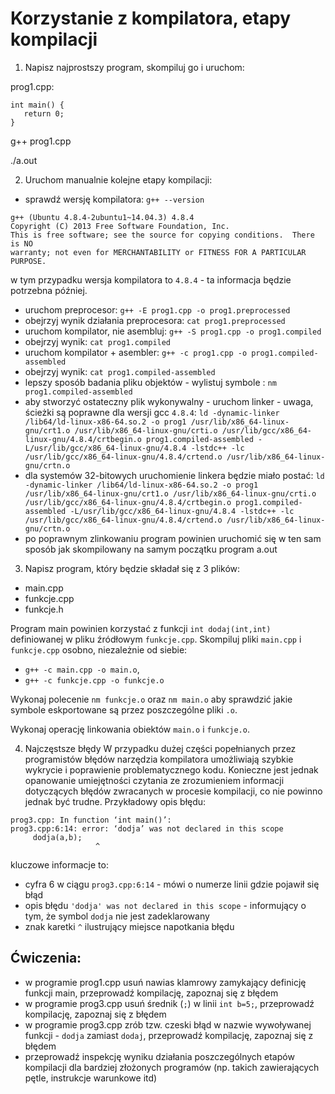 Korzystanie z kompilatora, etapy kompilacji
===========================================

1. Napisz najprostszy program, skompiluj go i uruchom:

  prog1.cpp:
  ```
  int main() {
     return 0;
  }

  ```

  g++ prog1.cpp

  ./a.out

2. Uruchom manualnie kolejne etapy kompilacji:

  - sprawdź wersję kompilatora: ``g++ --version``
  ```
  g++ (Ubuntu 4.8.4-2ubuntu1~14.04.3) 4.8.4
  Copyright (C) 2013 Free Software Foundation, Inc.
  This is free software; see the source for copying conditions.  There is NO
  warranty; not even for MERCHANTABILITY or FITNESS FOR A PARTICULAR PURPOSE.
  ```
  w tym przypadku wersja kompilatora to ``4.8.4`` - ta informacja będzie potrzebna
  później.

  - uruchom preprocesor: ``g++ -E prog1.cpp -o prog1.preprocessed``
  - obejrzyj wynik działania preprocesora: ``cat prog1.preprocessed``
  - uruchom kompilator, nie asembluj: ``g++ -S prog1.cpp -o prog1.compiled``
  - obejrzyj wynik: ``cat prog1.compiled``
  - uruchom kompilator + asembler: ``g++ -c prog1.cpp -o prog1.compiled-assembled``
  - obejrzyj wynik: ``cat prog1.compiled-assembled``
  - lepszy sposób badania pliku objektów - wylistuj symbole : ``nm prog1.compiled-assembled``
  - aby stworzyć ostateczny plik wykonywalny - uruchom linker - uwaga, ścieżki są poprawne dla wersji gcc ``4.8.4``: ``ld -dynamic-linker /lib64/ld-linux-x86-64.so.2 -o prog1 /usr/lib/x86_64-linux-gnu/crt1.o /usr/lib/x86_64-linux-gnu/crti.o /usr/lib/gcc/x86_64-linux-gnu/4.8.4/crtbegin.o prog1.compiled-assembled -L/usr/lib/gcc/x86_64-linux-gnu/4.8.4 -lstdc++ -lc /usr/lib/gcc/x86_64-linux-gnu/4.8.4/crtend.o /usr/lib/x86_64-linux-gnu/crtn.o``
  - dla systemów 32-bitowych uruchomienie linkera będzie miało postać: ``ld -dynamic-linker /lib64/ld-linux-x86-64.so.2 -o prog1 /usr/lib/x86_64-linux-gnu/crt1.o /usr/lib/x86_64-linux-gnu/crti.o /usr/lib/gcc/x86_64-linux-gnu/4.8.4/crtbegin.o prog1.compiled-assembled -L/usr/lib/gcc/x86_64-linux-gnu/4.8.4 -lstdc++ -lc /usr/lib/gcc/x86_64-linux-gnu/4.8.4/crtend.o /usr/lib/x86_64-linux-gnu/crtn.o``
  - po poprawnym zlinkowaniu program powinien uruchomić się w ten sam sposób jak skompilowany na samym początku program a.out

3. Napisz program, który będzie składał się z 3 plików:
 - main.cpp
 - funkcje.cpp
 - funkcje.h

 Program main powinien korzystać z funkcji ``int dodaj(int,int)`` definiowanej w pliku źródłowym ``funkcje.cpp``.
 Skompiluj pliki ``main.cpp`` i ``funkcje.cpp`` osobno, niezależnie od siebie: 
 - ``g++ -c main.cpp -o main.o``, 
 - ``g++ -c funkcje.cpp -o funkcje.o``

 Wykonaj polecenie ``nm funkcje.o`` oraz ``nm main.o`` aby sprawdzić jakie symbole
 eskportowane są przez poszczególne pliki ``.o``.

 Wykonaj operację linkowania obiektów ``main.o`` i ``funkcje.o``.

4. Najczęstsze błędy
 W przypadku dużej części popełnianych przez programistów błędów narzędzia kompilatora umożliwiają szybkie wykrycie i poprawienie problematycznego kodu.
 Konieczne jest jednak opanowanie umiejętności czytania ze zrozumieniem informacji dotyczących błędów zwracanych w procesie kompilacji, co nie powinno jednak być trudne.
 Przykładowy opis błędu:
 ```
 prog3.cpp: In function ‘int main()’:
 prog3.cpp:6:14: error: ‘dodja’ was not declared in this scope
      dodja(a,b);
                    ^
 ```              
 kluczowe informacje to:
 - cyfra 6 w ciągu ``prog3.cpp:6:14`` - mówi o numerze linii gdzie pojawił się błąd
 - opis błędu ``'dodja' was not declared in this scope`` - informujący o tym, że symbol ``dodja`` nie jest zadeklarowany
 - znak karetki ``^`` ilustrujący miejsce napotkania błędu

 Ćwiczenia:
 ----------
 - w programie prog1.cpp usuń nawias klamrowy zamykający definicję funkcji main, przeprowadź kompilację, zapoznaj się z błędem
 - w programie prog3.cpp usuń średnik (``;``) w linii ``int b=5;``, przeprowadź kompilację, zapoznaj się z błędem
 - w programie prog3.cpp zrób tzw. czeski błąd w nazwie wywoływanej funkcji - ``dodja`` zamiast ``dodaj``, przeprowadź kompilację, zapoznaj się z błędem
 - przeprowadź inspekcję wyniku działania poszczególnych etapów kompilacji dla bardziej złożonych programów (np. takich zawierających pętle, instrukcje warunkowe itd)
